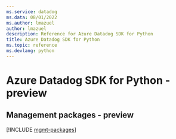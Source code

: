 ```yaml
---
ms.service: datadog
ms.data: 08/01/2022
ms.author: lmazuel
author: lmazuel
description: Reference for Azure Datadog SDK for Python
title: Azure Datadog SDK for Python
ms.topic: reference
ms.devlang: python
---
```

# Azure Datadog SDK for Python - preview

## Management packages - preview
[!INCLUDE [mgmt-packages](datadog-mgmt-index.md)]
